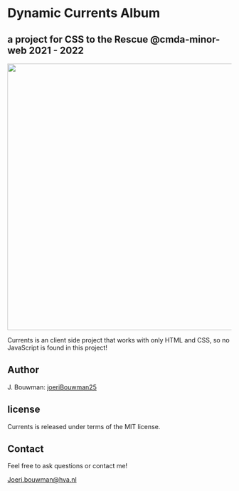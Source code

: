 # Dynamic Currents Album

## a project for CSS to the Rescue @cmda-minor-web 2021 - 2022

<img src="https://media.s-bol.com/NxEXrZq0KAq8/550x550.jpg" width=600>

Currents is an client side project that works with only HTML and CSS, so no JavaScript is found in this project!

## Author

J. Bouwman: [joeriBouwman25](https://github.com/joeriBouwman25)

## license

Currents is released under terms of the MIT license.

## Contact

Feel free to ask questions or contact me!

Joeri.bouwman@hva.nl
